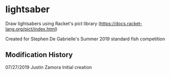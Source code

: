 # lightsaber
Draw lightsabers using Racket's pict library (https://docs.racket-lang.org/pict/index.html)

Created for Stephen De Gabrielle's Summer 2019 standard fish competition

Modification History
-------------------------------------------------
07/27/2019   Justin Zamora   Initial creation
